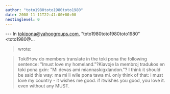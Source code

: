```yaml
---
author: "toto1980toto1980toto1980"
date: 2008-11-11T22:41:00+00:00
nestinglevel: 0
---
```

\---
 In [tokipona@yahoogroups.com](mailto://tokipona@yahoogroups.com), "toto1980toto1980toto1980"<toto1980@...
> wrote:

>>> 
> Toki!How do members translate in the toki pona the following
> sentence: "Imust love my homeland."?Kiavoje la membroj tradukos en
> toki pona gxin: "Mi devas ami miannaskigxlandon."?
> I think it should be said this way: ma mi li wile pona tawa mi.
>only think of that: i must love my country - it wishes me good. if itwishes you good, you love it. even without any MUST.